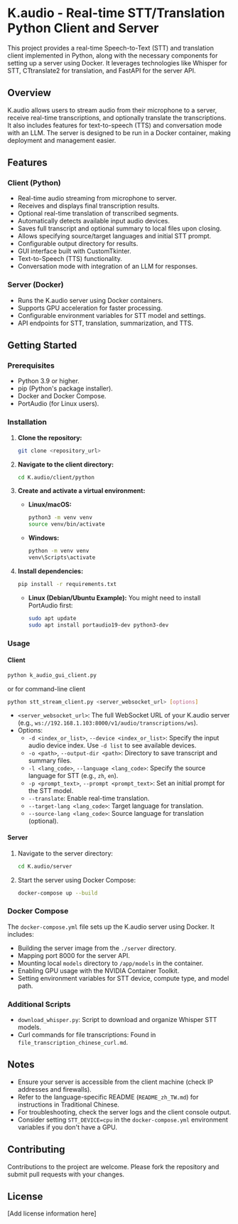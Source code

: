 # K.audio - Real-time STT/Translation Python Client and Server

This project provides a real-time Speech-to-Text (STT) and translation client implemented in Python, along with the necessary components for setting up a server using Docker. It leverages technologies like Whisper for STT, CTtranslate2 for translation, and FastAPI for the server API.

## Overview

K.audio allows users to stream audio from their microphone to a server, receive real-time transcriptions, and optionally translate the transcriptions. It also includes features for text-to-speech (TTS) and conversation mode with an LLM. The server is designed to be run in a Docker container, making deployment and management easier.

## Features

### Client (Python)

-   Real-time audio streaming from microphone to server.
-   Receives and displays final transcription results.
-   Optional real-time translation of transcribed segments.
-   Automatically detects available input audio devices.
-   Saves full transcript and optional summary to local files upon closing.
-   Allows specifying source/target languages and initial STT prompt.
-   Configurable output directory for results.
-   GUI interface built with CustomTkinter.
-   Text-to-Speech (TTS) functionality.
-   Conversation mode with integration of an LLM for responses.

### Server (Docker)

-   Runs the K.audio server using Docker containers.
-   Supports GPU acceleration for faster processing.
-   Configurable environment variables for STT model and settings.
-   API endpoints for STT, translation, summarization, and TTS.

## Getting Started

### Prerequisites

-   Python 3.9 or higher.
-   pip (Python's package installer).
-   Docker and Docker Compose.
-   PortAudio (for Linux users).

### Installation

1.  **Clone the repository:**

    ```bash
    git clone <repository_url>
    ```

2.  **Navigate to the client directory:**

    ```bash
    cd K.audio/client/python
    ```

3.  **Create and activate a virtual environment:**

    -   **Linux/macOS:**

        ```bash
        python3 -m venv venv
        source venv/bin/activate
        ```

    -   **Windows:**

        ```bash
        python -m venv venv
        venv\Scripts\activate
        ```

4.  **Install dependencies:**

    ```bash
    pip install -r requirements.txt
    ```

    -   **Linux (Debian/Ubuntu Example):** You might need to install PortAudio first:

        ```bash
        sudo apt update
        sudo apt install portaudio19-dev python3-dev
        ```

### Usage

#### Client

```bash
python k_audio_gui_client.py
```

or for command-line client

```bash
python stt_stream_client.py <server_websocket_url> [options]
```

-   `<server_websocket_url>`: The full WebSocket URL of your K.audio server (e.g., `ws://192.168.1.103:8000/v1/audio/transcriptions/ws`).
-   Options:
    -   `-d <index_or_list>`, `--device <index_or_list>`: Specify the input audio device index. Use `-d list` to see available devices.
    -   `-o <path>`, `--output-dir <path>`: Directory to save transcript and summary files.
    -   `-l <lang_code>`, `--language <lang_code>`: Specify the source language for STT (e.g., `zh`, `en`).
    -   `-p <prompt_text>`, `--prompt <prompt_text>`: Set an initial prompt for the STT model.
    -   `--translate`: Enable real-time translation.
    -   `--target-lang <lang_code>`: Target language for translation.
    -   `--source-lang <lang_code>`: Source language for translation (optional).

#### Server

1.  Navigate to the server directory:

    ```bash
    cd K.audio/server
    ```

2.  Start the server using Docker Compose:

    ```bash
    docker-compose up --build
    ```

### Docker Compose

The `docker-compose.yml` file sets up the K.audio server using Docker. It includes:

-   Building the server image from the `./server` directory.
-   Mapping port 8000 for the server API.
-   Mounting local `models` directory to `/app/models` in the container.
-   Enabling GPU usage with the NVIDIA Container Toolkit.
-   Setting environment variables for STT device, compute type, and model path.

### Additional Scripts

-   `download_whisper.py`: Script to download and organize Whisper STT models.
-   Curl commands for file transcriptions: Found in `file_transcription_chinese_curl.md`.

## Notes

-   Ensure your server is accessible from the client machine (check IP addresses and firewalls).
-   Refer to the language-specific README (`README_zh_TW.md`) for instructions in Traditional Chinese.
-   For troubleshooting, check the server logs and the client console output.
-   Consider setting `STT_DEVICE=cpu` in the `docker-compose.yml` environment variables if you don't have a GPU.

## Contributing

Contributions to the project are welcome. Please fork the repository and submit pull requests with your changes.

## License

[Add license information here]

